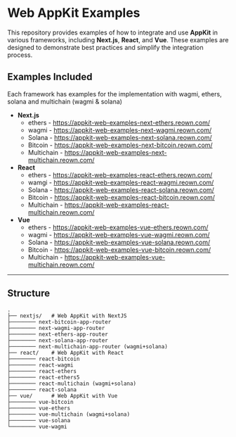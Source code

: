 # Web AppKit Examples

This repository provides examples of how to integrate and use **AppKit** in various frameworks, including **Next.js**, **React**, and **Vue**. These examples are designed to demonstrate best practices and simplify the integration process.

## Examples Included

Each framework has examples for the implementation with wagmi, ethers, solana and multichain (wagmi & solana)

- **Next.js**
  - ethers - https://appkit-web-examples-next-ethers.reown.com/
  - wagmi - https://appkit-web-examples-next-wagmi.reown.com/
  - Solana - https://appkit-web-examples-next-solana.reown.com/
  - Bitcoin - https://appkit-web-examples-next-bitcoin.reown.com/
  - Multichain - https://appkit-web-examples-next-multichain.reown.com/
- **React**
  - ethers - https://appkit-web-examples-react-ethers.reown.com/
  - wamgi - https://appkit-web-examples-react-wagmi.reown.com/
  - Solana - https://appkit-web-examples-react-solana.reown.com/
  - Bitcoin - https://appkit-web-examples-react-bitcoin.reown.com/
  - Multichain - https://appkit-web-examples-react-multichain.reown.com/
- **Vue**
  - ethers - https://appkit-web-examples-vue-ethers.reown.com/
  - wagmi - https://appkit-web-examples-vue-wagmi.reown.com/
  - Solana - https://appkit-web-examples-vue-solana.reown.com/
  - Bitcoin - https://appkit-web-examples-vue-bitcoin.reown.com/
  - Multichain - https://appkit-web-examples-vue-multichain.reown.com/

---

## Structure

```plaintext
.
├── nextjs/   # Web AppKit with NextJS
├──────── next-bitcoin-app-router
├──────── next-wagmi-app-router
├──────── next-ethers-app-router
├──────── next-solana-app-router
├──────── next-multichain-app-router (wagmi+solana)
├── react/    # Web AppKit with React
├──────── react-bitcoin
├──────── react-wagmi
├──────── react-ethers
├──────── react-ethers5
├──────── react-multichain (wagmi+solana)
├──────── react-solana
├── vue/      # Web AppKit with Vue
├──────── vue-bitcoin
├──────── vue-ethers
├──────── vue-multichain (wagmi+solana)
├──────── vue-solana
└──────── vue-wagmi
